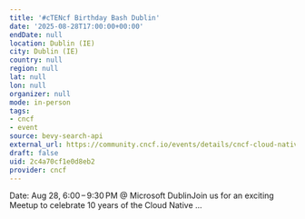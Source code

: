 ```yaml
---
title: '#cTENcf Birthday Bash Dublin'
date: '2025-08-28T17:00:00+00:00'
endDate: null
location: Dublin (IE)
city: Dublin (IE)
country: null
region: null
lat: null
lon: null
organizer: null
mode: in-person
tags:
- cncf
- event
source: bevy-search-api
external_url: https://community.cncf.io/events/details/cncf-cloud-native-dublin-presents-ctencf-birthday-bash-dublin/
draft: false
uid: 2c4a70cf1e0d8eb2
provider: cncf
---
```

Date: Aug 28, 6:00 – 9:30 PM @ Microsoft DublinJoin us for an exciting Meetup to celebrate 10 years of the Cloud Native ...
